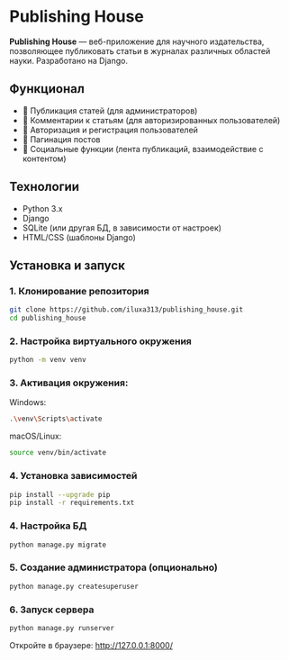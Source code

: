 # Publishing House

**Publishing House** — веб-приложение для научного издательства, позволяющее публиковать статьи в журналах различных областей науки. Разработано на Django.

## Функционал
- 📝 Публикация статей (для администраторов)
- 💬 Комментарии к статьям (для авторизированных пользователей)
- 🔐 Авторизация и регистрация пользователей
- 📑 Пагинация постов
- 📌 Социальные функции (лента публикаций, взаимодействие с контентом)

## Технологии
- Python 3.x
- Django
- SQLite (или другая БД, в зависимости от настроек)
- HTML/CSS (шаблоны Django)

## Установка и запуск

### 1. Клонирование репозитория
```bash
git clone https://github.com/iluxa313/publishing_house.git
cd publishing_house
```

### 2. Настройка виртуального окружения
```bash 
python -m venv venv
```

### 3. Активация окружения:
Windows:

```bash
.\venv\Scripts\activate
```

macOS/Linux:

```bash
source venv/bin/activate
```

### 4. Установка зависимостей
```bash
pip install --upgrade pip
pip install -r requirements.txt
```

### 4. Настройка БД
```bash
python manage.py migrate
```

### 5. Создание администратора (опционально)
```bash
python manage.py createsuperuser
```

### 6. Запуск сервера
```bash
python manage.py runserver
```

Откройте в браузере: http://127.0.0.1:8000/
